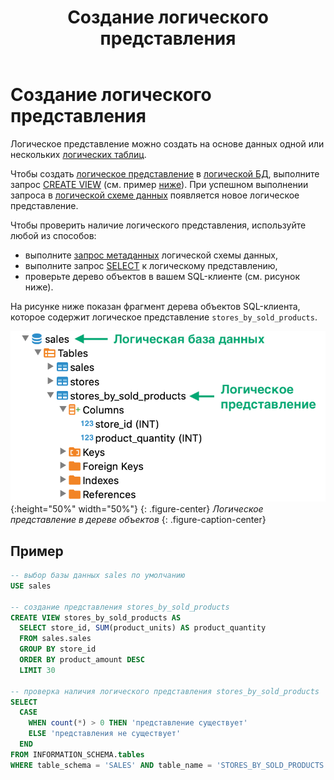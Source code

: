 ﻿---
layout: default
title: Создание логического представления
nav_order: 5
parent: Управление схемой данных
grand_parent: Работа с системой
has_children: false
---

# Создание логического представления

Логическое представление можно создать на основе данных одной или нескольких [логических таблиц](../../../Обзор_понятий_компонентов_и_связей/Основные_понятия/Логическая_таблица/Логическая_таблица.md).

Чтобы создать [логическое представление](../../../Обзор_понятий_компонентов_и_связей/Основные_понятия/Логическое_представление/Логическое_представление.md) 
в [логической БД](../../../Обзор_понятий_компонентов_и_связей/Основные_понятия/Логическая_база_данных/Логическая_база_данных.md), 
выполните запрос [CREATE VIEW](../../../Справочная_информация/Запросы_SQLplus/CREATE_VIEW/CREATE_VIEW.md) 
(см. пример [ниже](#пример)). При успешном выполнении запроса в 
[логической схеме данных](../../../Обзор_понятий_компонентов_и_связей/Основные_понятия/Логическая_схема_данных/Логическая_схема_данных.md) 
появляется новое логическое представление.

Чтобы проверить наличие логического представления, используйте любой из способов:
*   выполните [запрос метаданных](../Запрос_метаданных_логической_схемы/Запрос_метаданных_логической_схемы.md) логической схемы данных,
*   выполните запрос [SELECT](../../../Справочная_информация/Запросы_SQLplus/SELECT/SELECT.md) 
    к логическому представлению,
*   проверьте дерево объектов в вашем SQL-клиенте (см. рисунок ниже).

На рисунке ниже показан фрагмент дерева объектов SQL-клиента, которое содержит логическое представление 
`stores_by_sold_products`.

![](Логическое_представление.png){:height="50%" width="50%"}
{: .figure-center}
*Логическое представление в дереве объектов*
{: .figure-caption-center}

## Пример

```sql
-- выбор базы данных sales по умолчанию
USE sales

-- создание представления stores_by_sold_products
CREATE VIEW stores_by_sold_products AS
  SELECT store_id, SUM(product_units) AS product_quantity
  FROM sales.sales
  GROUP BY store_id
  ORDER BY product_amount DESC
  LIMIT 30

-- проверка наличия логического представления stores_by_sold_products
SELECT
  CASE
    WHEN count(*) > 0 THEN 'представление существует'
    ELSE 'представления не существует'
  END
FROM INFORMATION_SCHEMA.tables
WHERE table_schema = 'SALES' AND table_name = 'STORES_BY_SOLD_PRODUCTS'
```